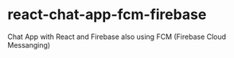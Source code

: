 # react-chat-app-fcm-firebase
 Chat App with React and Firebase also using FCM (Firebase Cloud Messanging)
